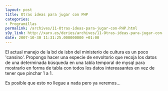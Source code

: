 ```yaml
---
layout: post
title: Otras ideas para jugar con PHP
categories:
- Programillas
permalink: /archives/11-Otras-ideas-para-jugar-con-PHP.html
s9y_link: http://xarx.es/deries/archives/11-Otras-ideas-para-jugar-con-PHP.html
date: 2007-10-30 11:31:25.000000000 +01:00
---
```

El actual manejo de la bd de isbn del ministerio de cultura es un poco 'cansino'. Propongo hacer una especie de envoltorio que recoja los datos de una determinada búsqueda en una tabla temporal de mysql para mostrarlo en forma de tabla con todos los datos intereasantes en vez de tener que pinchar 1 a 1.<p>Es posible que esto no llegue a nada pero ya veremos...</p>
